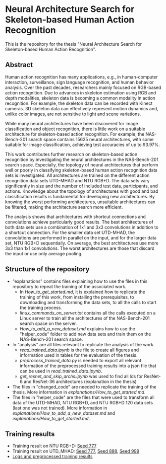 # Neural Architecture Search for Skeleton-based Human Action Recognition
This is the repository for the thesis "Neural Architecture Search for Skeleton-based Human Action Recognition".
## Abstract
Human action recognition has many applications, e.g., in human-computer interaction, surveillance, sign language recognition, and human behavior analysis.
Over the past decades, researchers mainly focused on RGB-based action recognition.
Due to advances in skeleton estimation using RGB and depth modalities, skeleton data is becoming a common modality in action recognition.
For example, the skeleton data can be recorded with Kinect cameras.
3D skeleton data can effectively represent motion dynamics and, unlike color images, are not sensitive to light and scene variations.

While many neural architectures have been discovered for image classification and object recognition, there is little work on a suitable architecture for skeleton-based action recognition.
For example, the NAS-Bench-201 search space contains 15625 neural architectures, with some suitable for image classification, achieving test accuracies of up to 93.97%.

This work contributes further research on skeleton-based action recognition by investigating the neural architectures in the NAS-Bench-201 search space.
Especially, the topology of neural architectures that perform well or poorly in classifying skeleton-based human action recognition data sets is investigated.
All architectures are trained on the different action recognition data sets UTD-MHAD and NTU RGB+D.
The data sets vary significantly in size and the number of included test data, participants, and actions.
Knowledge about the topology of architectures with good and bad classification results is fundamental for developing new architectures.
By knowing the worst performing architectures, unsuitable architectures can be filtered, making the architecture search more efficient.

The analysis shows that architectures with shortcut connections and convolutions achieve particularly good results.
The best architectures of both data sets use a combination of 1x1 and 3x3 convolutions in addition to a shortcut connection.
For the smaller data set UTD-MHAD, the convolutions are performed in parallel on the input, and for the larger data set, NTU RGB+D sequentially.
On average, the best architectures use more 3x3 than 1x1 convolutions.
The worst architectures are those that discard the input or use only average pooling.

## Structure of the repository
* "explanations" contains files explaining how to use the files in this repository to repeat the training of the associated work.
  * In *How_to_get_started.md*, it is explained how to replicate the training of this work, from installing the prerequisites, to downloading and transforming the data sets, to all the calls to start the training process.
  * *linux_commands_on_server.txt* contains all the calls executed on a Linux server to train all the architectures of the NAS-Bench-201 search space on the server.
  * *How_to_add_a_new_dataset.md* explains how to use the "helper_code" folder to add new data sets and train them on the NAS-Bench-201 search space.
* In "analysis" are all files relevant to replicate the analysis of the work.
  * *read_trained_data.ipynb* is the file to create all figures and information used in tables for the evaluation of the thesis.
  * *preprocess_trained_data.py* is needed to export all relevant information of the preprocessed training results into a json file that can be used in *read_trained_data.ipynb*.
  * *get_resnet_and_skip_archs.ipynb* was used to find all Ids for ResNet-6 and ResNet-36 architectures (explanation in the thesis)
* The files in "changed_code" are needed to replicate the training of the thesis. More information in *explanations/How_to_get_started.md*.
* The files in "helper_code" are the files that were used to transform all data of the UTD-MHAD, NTU RGB+D, and NTU RGB+D 120 data sets (last one was not trained). More information in *explanations/*How_to_add_a_new_dataset.md** and *explanations/How_to_get_started.md*.

## Training results
* Training result on NTU RGB+D: [Seed 777](https://agas.uni-koblenz.de/nas_skeleton/ntu_seed_777.tar.gz)
* Training result on UTD_MHAD: [Seed 777](https://agas.uni-koblenz.de/nas_skeleton/utdmhad_seed_777.tar.gz), [Seed 888](https://agas.uni-koblenz.de/nas_skeleton/utdmhad_seed_888.tar.gz), [Seed 999](https://agas.uni-koblenz.de/nas_skeleton/utdmhad_seed_999.tar.gz)
* [Logs and preprocessed training results](https://agas.uni-koblenz.de/nas_skeleton/training_results_nas_skeleton.zip)
